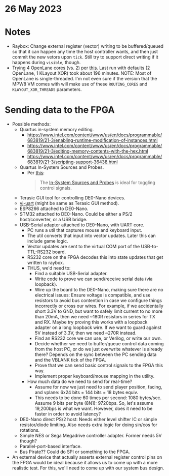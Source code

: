 # 26 May 2023

# Notes

*   Raybox: Change external register (vector) writing to be buffered/queued so that it can happen any time the host controller
    wants, and then just commit the new vetors upon `tick`. Still try to support direct writing if it happens
    during `visible`, though.
*   Trying 4 OpenLane cores (vs. 2) per [this](https://github.com/The-OpenROAD-Project/OpenLane/issues/1751#issuecomment-1508632076).
    Last run with defaults (2 OpenLane, 1 KLayout XOR) took about 196 minutes.
    NOTE: Most of OpenLane is single-threaded. I'm not even sure if the version that the MPW8 VM comes with
    will make use of these `ROUTING_CORES` and `KLAYOUT_XOR_THREADS` parameters.

# Sending data to the FPGA

*   Possible methods:
    *   Quartus in-system memory editing.
        *   https://www.intel.com/content/www/us/en/docs/programmable/683819/21-3/enabling-runtime-modification-of-instances.html
        *   https://www.intel.com/content/www/us/en/docs/programmable/683819/21-3/editing-memory-contents-with-the-hex.html
        *   https://www.intel.com/content/www/us/en/docs/programmable/683819/21-3/scripting-support-36438.html
    *   Quartus In-System Sources and Probes.
        *   Per [this](https://www.intel.com/content/www/us/en/docs/programmable/683819/21-3/stimulus-capable-tools.html):
            >   The [In-System Sources and Probes](https://www.intel.com/content/www/us/en/docs/programmable/683819/21-3/in-system-sources-and-probes-66964.html) is ideal for toggling control signals.
    *   Terasic GUI tool for controlling DE0-Nano devices.
    *   [vj-uart](http://idlelogiclabs.com/2014/07/12/virtual-com-port-connection-de0-nano-vj-uart/) (might be same as Terasic GUI method).
    *   ESP8266 attached to DE0-Nano.
    *   STM32 attached to DE0-Nano. Could be either a PS/2 host/converter, or a USB bridge.
    *   USB-Serial adapter attached to DE0-Nano, with UART core.
        *   PC runs a util that captures mouse and keyboard input.
        *   The util converts that input into vector updates. Later this can include game logic.
        *   Vector updates are sent to the virtual COM port of the USB-to-TTL-RS232 board.
        *   RS232 core on the FPGA decodes this into state updates that get written to raybox.
        *   THUS, we'd need to:
            *   Find a suitable USB-Serial adapter.
            *   Write code to prove we can send/receive serial data (via loopback).
            *   Wire up the board to the DE0-Nano, making sure there are no electrical issues:
                Ensure voltage is compatible, and use resistors to avoid bus contention in case
                we configure things incorrectly or cross our wires. For example, if we accidentally
                short 3.3V to GND, but want to safely limit current to no more than 20mA, then we
                need ~180R resistors in series for TX and RX. Maybe try proving this works
                with a loopback adapter on a long loopback wire. If we want to guard against 5V
                instead of 3.3V, then we need ~270R instead.
            *   Find an RS232 core we can use, or Verilog, or write our own.
            *   Decide whether we need to buffer/queue control data coming from the host PC,
                or do we just overwrite whatever is already there? Depends on the sync between
                the PC sending data and the VBLANK tick of the FPGA.
            *   Prove that we can send basic control signals to the FPGA this way.
            *   Implement proper keyboard/mouse mapping in the utility.
        *   How much data do we need to send for real-time?
            *   Assume for now we just need to send player position, facing, and vplane: 6x24 bits = 144 bits = 18 bytes equiv.
            *   This needs to be done 60 times per second: 1080 bytes/sec. Assume 9 bits per byte (8N1): 9720bps.
                So, let's assume 19,200bps is what we want. However, does it need to be faster in order to avoid
                latency?
    *   DE0-Nano direct PS/2 host: Needs either level shifter IC or simple resistor/diode limiting.
        Also needs extra logic for doing sin/cos for rotations.
    *   Simple NES or Sega Megadrive controller adapter. Former needs 5V though?
    *   Parallel-port-based interface.
    *   Bus Pirate?? Could do SPI or something to the FPGA.
*   An external device that actually asserts external register control pins on the FPGA would be ideal because it allows us
    to come up with a more realistic test. For this, we'll need to come up with our system bus design.
